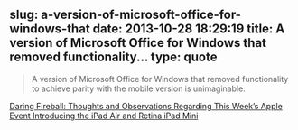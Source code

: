slug: a-version-of-microsoft-office-for-windows-that
date: 2013-10-28 18:29:19
title: A version of Microsoft Office for Windows that removed functionality...
type: quote
---

> A version of Microsoft Office for Windows that removed functionality to achieve parity with the mobile version is unimaginable.

[Daring Fireball: Thoughts and Observations Regarding This Week’s Apple Event Introducing the iPad Air and Retina iPad Mini](http://daringfireball.net/2013/10/this_weeks_ipad_event)
